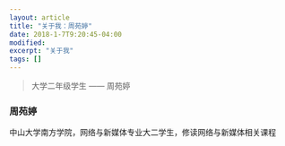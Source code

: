 ```yaml
---
layout: article
title: "关于我：周苑婷"
date: 2018-1-7T9:20:45-04:00
modified:
excerpt: "关于我"
tags: []
---
```


> 大学二年级学生 —— 周苑婷


<script src='https://unpkg.com/mermaid@7.1.2/dist/mermaid.min.js'></script>  
### 周苑婷

中山大学南方学院，网络与新媒体专业大二学生，修读网络与新媒体相关课程
